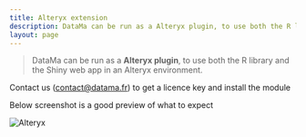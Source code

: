 ```yaml
---
title: Alteryx extension
description: DataMa can be run as a Alteryx plugin, to use both the R library and the Shiny web app in an Alteryx environment.
layout: page
---
```


> DataMa can be run as a **Alteryx plugin**, to use both the R library and the Shiny web app in an Alteryx environment.

Contact us (contact@datama.fr) to get a licence key and install the module

Below screenshot is a good preview of what to expect

![Alteryx]({{site.url}}/{{site.baseurl}}/core_app/old/header/create_new_use_case/extensions/images/alteryx.png)
